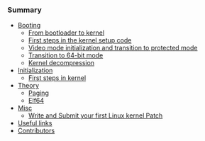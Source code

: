 ### Summary

* [Booting](Booting/README.md)
    * [From bootloader to kernel](Booting/linux-bootstrap-1.md)
    * [First steps in the kernel setup code](Booting/linux-bootstrap-2.md)
    * [Video mode initialization and transition to protected mode](Booting/linux-bootstrap-3.md)
    * [Transition to 64-bit mode](Booting/linux-bootstrap-4.md)
    * [Kernel decompression](Booting/linux-bootstrap-5.md)
* [Initialization](Initialization/README.md)
    * [First steps in kernel]()
* [Theory]()
    * [Paging]()
    * [Elf64](Theory/ELF.md)
* [Misc]()
    * [Write and Submit your first Linux kernel Patch]() 
* [Useful links](LINKS.md)
* [Contributors](contributors.md)
